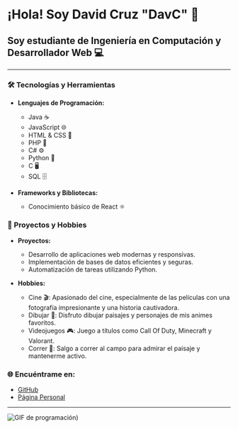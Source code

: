# ¡Hola! Soy David Cruz "DavC" 👋

## Soy estudiante de Ingeniería en Computación y Desarrollador Web 💻

---

### 🛠️ Tecnologías y Herramientas

- **Lenguajes de Programación:**
  - Java ☕
  - JavaScript 🌐
  - HTML & CSS 🎨
  - PHP 🐘
  - C# ⚙️
  - Python 🐍
  - C 🖥️
  - SQL 🗄️

- **Frameworks y Bibliotecas:**
  - Conocimiento básico de React ⚛️

### 🚀 Proyectos y Hobbies

- **Proyectos:**
  - Desarrollo de aplicaciones web modernas y responsivas.
  - Implementación de bases de datos eficientes y seguras.
  - Automatización de tareas utilizando Python.

- **Hobbies:**
  - Cine 🎬: Apasionado del cine, especialmente de las películas con una fotografía impresionante y una historia cautivadora.
  - Dibujar 🎨: Disfruto dibujar paisajes y personajes de mis animes favoritos.
  - Videojuegos 🎮: Juego a títulos como Call Of Duty, Minecraft y Valorant.
  - Correr 🏃: Salgo a correr al campo para admirar el paisaje y mantenerme activo.

### 🌐 Encuéntrame en:

- [GitHub](https://github.com/Davidcrz14)
- [Página Personal](https://davidcrz14.github.io)

---

![GIF de programación](https://media2.giphy.com/media/v1.Y2lkPTc5MGI3NjExc3RoY3RidHZseW5nOG5qbTBodmt6bnc3NzR0bjVqYTNwMzY1bjVhZiZlcD12MV9pbnRlcm5hbF9naWZfYnlfaWQmY3Q9Zw/qgQUggAC3Pfv687qPC/giphy.webp))
